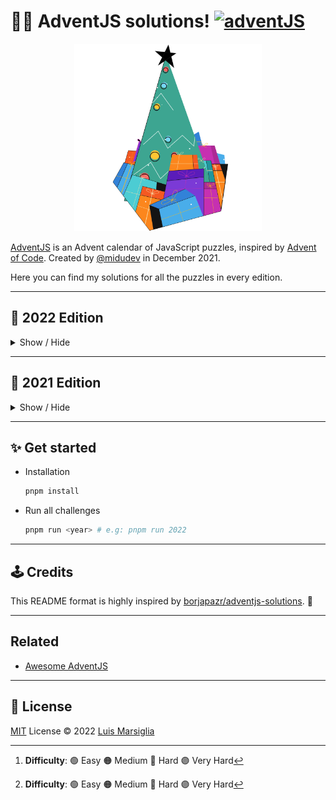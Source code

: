# 🎅🎄 AdventJS solutions! [![adventJS](https://img.shields.io/badge/adventJS-fbbf24?style=flat-square&logo=JavaScript&logoColor=000000)](https://adventjs.dev)

<div align="center">
	<a href="https://adventjs.dev" title="AdventJS" target="_blank">
		<img src="three.svg" height="300">
	</a>
</div>

[AdventJS](https://adventjs.dev) is an Advent calendar of JavaScript puzzles, inspired by [Advent of Code](https://adventofcode.com). Created by [@midudev](https://github.com/midudev) in December 2021.

Here you can find my solutions for all the puzzles in every edition.

---

## 📆 2022 Edition

<details hide>

<summary>Show / Hide</summary>

### 🎮️ Challenges

|   #   | Difficulty[^1] |                        Link                        |       Description        |         Solution         |
| :---: | :------------: | :------------------------------------------------: | :----------------------: | :----------------------: |
|  01   |       🟢        | [Open](https://adventjs.dev/es/challenges/2022/1)  | [See](2022/01/README.md) | [See](2022/01/index.mjs) |
|  02   |       🟢        | [Open](https://adventjs.dev/es/challenges/2022/2)  | [See](2022/02/README.md) | [See](2022/02/index.mjs) |
|  03   |       🟢        | [Open](https://adventjs.dev/es/challenges/2022/3)  | [See](2022/03/README.md) | [See](2022/03/index.mjs) |
|  04   |       🟠        | [Open](https://adventjs.dev/es/challenges/2022/4)  | [See](2022/04/README.md) | [See](2022/04/index.mjs) |
|  05   |       🔴        | [Open](https://adventjs.dev/es/challenges/2022/5)  | [See](2022/05/README.md) | [See](2022/05/index.mjs) |
|  06   |       🟠        | [Open](https://adventjs.dev/es/challenges/2022/6)  | [See](2022/06/README.md) | [See](2022/06/index.mjs) |
|  07   |       🟢        | [Open](https://adventjs.dev/es/challenges/2022/7)  | [See](2022/07/README.md) | [See](2022/07/index.mjs) |
|  08   |       🟠        | [Open](https://adventjs.dev/es/challenges/2022/8)  | [See](2022/08/README.md) | [See](2022/08/index.mjs) |
|  09   |       🟢        | [Open](https://adventjs.dev/es/challenges/2022/9)  | [See](2022/09/README.md) | [See](2022/09/index.mjs) |
|  10   |       🟠        | [Open](https://adventjs.dev/es/challenges/2022/10) | [See](2022/10/README.md) | [See](2022/10/index.mjs) |
|  11   |       🔴        | [Open](https://adventjs.dev/es/challenges/2022/11) | [See](2022/11/README.md) | [See](2022/11/index.mjs) |
|  12   |       🟠        | [Open](https://adventjs.dev/es/challenges/2022/12) | [See](2022/12/README.md) | [See](2022/12/index.mjs) |
|  13   |       🟢        | [Open](https://adventjs.dev/es/challenges/2022/13) | [See](2022/13/README.md) | [See](2022/13/index.mjs) |
|  14   |       -        |                        TBD                         |           TBD            |           TBD            |
|  15   |       -        |                        TBD                         |           TBD            |           TBD            |
|  16   |       -        |                        TBD                         |           TBD            |           TBD            |
|  17   |       -        |                        TBD                         |           TBD            |           TBD            |
|  18   |       -        |                        TBD                         |           TBD            |           TBD            |
|  19   |       -        |                        TBD                         |           TBD            |           TBD            |
|  20   |       -        |                        TBD                         |           TBD            |           TBD            |
|  21   |       -        |                        TBD                         |           TBD            |           TBD            |
|  22   |       -        |                        TBD                         |           TBD            |           TBD            |
|  23   |       -        |                        TBD                         |           TBD            |           TBD            |
|  24   |       -        |                        TBD                         |           TBD            |           TBD            |

</details>

---

## 📆 2021 Edition

<details hide>

<summary>Show / Hide</summary>

### 🎮️ Challenges

|   #   | Difficulty[^1] |                      Link                       |       Description        |         Solution         |
| :---: | :------------: | :---------------------------------------------: | :----------------------: | :----------------------: |
|  01   |       🟢        | [Open](https://2021.adventjs.dev/challenges/01) | [See](2021/01/README.md) | [See](2021/01/index.mjs) |
|  02   |       🟢        | [Open](https://2021.adventjs.dev/challenges/02) | [See](2021/02/README.md) | [See](2021/02/index.mjs) |
|  03   |       🟠        | [Open](https://2021.adventjs.dev/challenges/03) | [See](2021/03/README.md) | [See](2021/03/index.mjs) |
|  04   |       🟠        | [Open](https://2021.adventjs.dev/challenges/04) | [See](2021/04/README.md) | [See](2021/04/index.mjs) |
|  05   |       🟢        | [Open](https://2021.adventjs.dev/challenges/05) | [See](2021/05/README.md) | [See](2021/05/index.mjs) |
|  06   |       🟠        | [Open](https://2021.adventjs.dev/challenges/06) | [See](2021/06/README.md) | [See](2021/06/index.mjs) |
|  07   |       🟠        | [Open](https://2021.adventjs.dev/challenges/07) | [See](2021/07/README.md) | [See](2021/07/index.mjs) |
|  08   |       🟠        | [Open](https://2021.adventjs.dev/challenges/08) | [See](2021/08/README.md) | [See](2021/08/index.mjs) |
|  09   |       🔴        | [Open](https://2021.adventjs.dev/challenges/09) | [See](2021/09/README.md) | [See](2021/09/index.mjs) |
|  10   |       🔴        | [Open](https://2021.adventjs.dev/challenges/10) | [See](2021/10/README.md) | [See](2021/10/index.mjs) |
|  11   |       🟠        | [Open](https://2021.adventjs.dev/challenges/11) | [See](2021/11/README.md) | [See](2021/11/index.mjs) |
|  12   |       🔴        | [Open](https://2021.adventjs.dev/challenges/12) | [See](2021/12/README.md) | [See](2021/12/index.mjs) |
|  13   |       🟢        | [Open](https://2021.adventjs.dev/challenges/13) | [See](2021/13/README.md) | [See](2021/13/index.mjs) |
|  14   |       🟠        | [Open](https://2021.adventjs.dev/challenges/14) | [See](2021/14/README.md) | [See](2021/14/index.mjs) |
|  15   |       🟠        | [Open](https://2021.adventjs.dev/challenges/15) | [See](2021/15/README.md) | [See](2021/15/index.mjs) |
|  16   |       🟢        | [Open](https://2021.adventjs.dev/challenges/16) | [See](2021/16/README.md) | [See](2021/16/index.mjs) |
|  17   |       🔴        | [Open](https://2021.adventjs.dev/challenges/17) | [See](2021/17/README.md) | [See](2021/17/index.mjs) |
|  18   |       🟢        | [Open](https://2021.adventjs.dev/challenges/18) | [See](2021/18/README.md) | [See](2021/18/index.mjs) |
|  19   |       🟠        | [Open](https://2021.adventjs.dev/challenges/19) | [See](2021/19/README.md) | [See](2021/19/index.mjs) |
|  20   |       🟢        | [Open](https://2021.adventjs.dev/challenges/20) | [See](2021/20/README.md) | [See](2021/20/index.mjs) |
|  21   |       🔴        | [Open](https://2021.adventjs.dev/challenges/21) | [See](2021/21/README.md) | [See](2021/21/index.mjs) |
|  22   |       🟠        | [Open](https://2021.adventjs.dev/challenges/22) | [See](2021/22/README.md) | [See](2021/22/index.mjs) |
|  23   |       🟣        | [Open](https://2021.adventjs.dev/challenges/23) | [See](2021/23/README.md) | [See](2021/23/index.mjs) |
|  24   |       🟠        | [Open](https://2021.adventjs.dev/challenges/24) | [See](2021/24/README.md) | [See](2021/24/index.mjs) |
|  25   |       🟠        | [Open](https://2021.adventjs.dev/challenges/25) | [See](2021/25/README.md) | [See](2021/25/index.mjs) |

</details>

---

## ✨ Get started

- Installation

  ```bash
  pnpm install
  ```

- Run all challenges

  ```bash
  pnpm run <year> # e.g: pnpm run 2022
  ```

<!-- - Run specific challenge

	```bash
  pnpm test <year>/<day>  # node 2021/08
  ``` -->

---

## 🕹️ Credits

This README format is highly inspired by [borjapazr/adventjs-solutions](https://github.com/borjapazr/adventjs-solutions). 💛

---

## Related

- [Awesome AdventJS](https://github.com/borjapazr/awesome-adventjs)

---

## 🚩 License

[MIT](./LICENSE) License © 2022 [Luis Marsiglia](https://github.com/marsidev)

[^1]: **Difficulty**: 🟢 Easy 🟠 Medium 🔴 Hard 🟣 Very Hard
